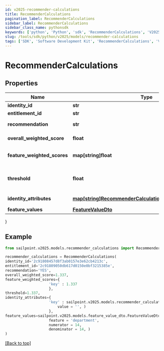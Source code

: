 ```yaml
---
id: v2025-recommender-calculations
title: RecommenderCalculations
pagination_label: RecommenderCalculations
sidebar_label: RecommenderCalculations
sidebar_class_name: pythonsdk
keywords: ['python', 'Python', 'sdk', 'RecommenderCalculations', 'V2025RecommenderCalculations'] 
slug: /tools/sdk/python/v2025/models/recommender-calculations
tags: ['SDK', 'Software Development Kit', 'RecommenderCalculations', 'V2025RecommenderCalculations']
---
```


# RecommenderCalculations


## Properties

Name | Type | Description | Notes
------------ | ------------- | ------------- | -------------
**identity_id** | **str** | The ID of the identity | [optional] 
**entitlement_id** | **str** | The entitlement ID | [optional] 
**recommendation** | **str** | The actual recommendation | [optional] 
**overall_weighted_score** | **float** | The overall weighted score | [optional] 
**feature_weighted_scores** | **map[string]float** | The weighted score of each individual feature | [optional] 
**threshold** | **float** | The configured value against which the overallWeightedScore is compared | [optional] 
**identity_attributes** | [**map[string]RecommenderCalculationsIdentityAttributesValue**](recommender-calculations-identity-attributes-value) | The values for your configured features | [optional] 
**feature_values** | [**FeatureValueDto**](feature-value-dto) |  | [optional] 
}

## Example

```python
from sailpoint.v2025.models.recommender_calculations import RecommenderCalculations

recommender_calculations = RecommenderCalculations(
identity_id='2c91808457d8f3ab0157e3e62cb4213c',
entitlement_id='2c91809050db617d0150e0bf3215385e',
recommendation='YES',
overall_weighted_score=1.337,
feature_weighted_scores={
                    'key' : 1.337
                    },
threshold=1.337,
identity_attributes={
                    'key' : sailpoint.v2025.models.recommender_calculations_identity_attributes_value.RecommenderCalculations_identityAttributes_value(
                        value = '', )
                    },
feature_values=sailpoint.v2025.models.feature_value_dto.FeatureValueDto(
                    feature = 'department', 
                    numerator = 14, 
                    denominator = 14, )
)

```
[[Back to top]](#) 

